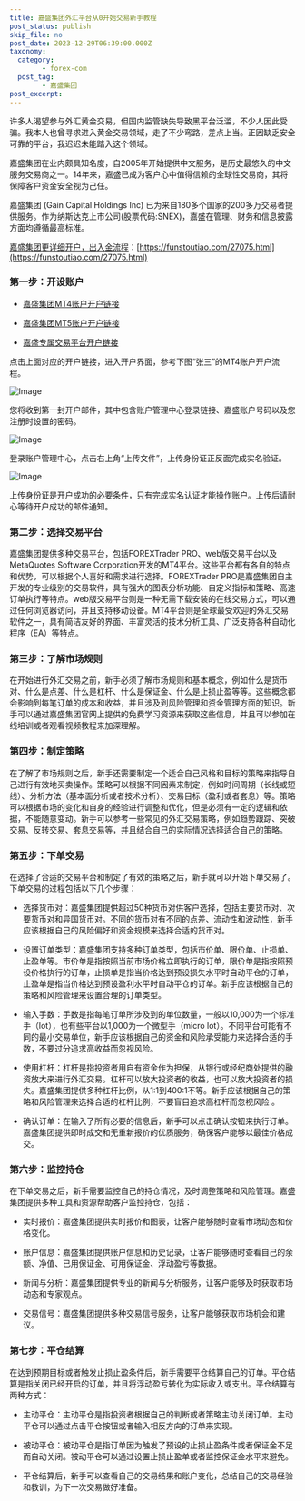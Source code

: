```yaml
---
title: 嘉盛集团外汇平台从0开始交易新手教程
post_status: publish
skip_file: no
post_date: 2023-12-29T06:39:00.000Z
taxonomy:
  category:
        - forex-com
  post_tag:
        - 嘉盛集团
post_excerpt: 
---
```

许多人渴望参与外汇黄金交易，但国内监管缺失导致黑平台泛滥，不少人因此受骗。我本人也曾寻求进入黄金交易领域，走了不少弯路，差点上当。正因缺乏安全可靠的平台，我迟迟未能踏入这个领域。

嘉盛集团在业内颇具知名度，自2005年开始提供中文服务，是历史最悠久的中文服务交易商之一。14年来，嘉盛已成为客户心中值得信赖的全球性交易商，其将保障客户资金安全视为己任。

嘉盛集团 (Gain Capital Holdings Inc) 已为来自180多个国家的200多万交易者提供服务。作为纳斯达克上市公司(股票代码:SNEX)，嘉盛在管理、财务和信息披露方面均遵循最高标准。

[嘉盛集团更详细开户，出入金流程](https://funstoutiao.com/27075.html)：[https://funstoutiao.com/27075.html](https://funstoutiao.com/27075.html)

### 第一步：开设账户

* [嘉盛集团MT4账户开户链接](https://s.ssgg.net/jsmt4)

* [嘉盛集团MT5账户开户链接](https://s.ssgg.net/jsmt5)

* [嘉盛专属交易平台开户链接](https://s.ssgg.net/js)

点击上面对应的开户链接，进入开户界面，参考下图“张三”的MT4账户开户流程。

![Image](https://prod-files-secure.s3.us-west-2.amazonaws.com/39ed1227-6d7d-4570-be36-9ccd4a2c4241/7a167aea-686b-400d-af59-4e18eb607a40/640.png?X-Amz-Algorithm=AWS4-HMAC-SHA256&X-Amz-Content-Sha256=UNSIGNED-PAYLOAD&X-Amz-Credential=ASIAZI2LB466Y3JX7ZMT%2F20250204%2Fus-west-2%2Fs3%2Faws4_request&X-Amz-Date=20250204T161310Z&X-Amz-Expires=3600&X-Amz-Security-Token=IQoJb3JpZ2luX2VjEBgaCXVzLXdlc3QtMiJHMEUCIQCsQBewGL3CIuIOICMamSvDTjymKn4%2BBI9UpUW9zONcHwIgXAhNnaQWBz46t6uTsZXWnAg5pftO3Y2FJxwssN6p%2F6Iq%2FwMIMRAAGgw2Mzc0MjMxODM4MDUiDMsqBJ7BnKrtD5W5GyrcA8wFQb34F%2FjfQ0U3jJEuubCbEKXMnXKuz8nMhGzbs7vMRoAEUCUyZCPUb%2B2MJFAAOu1UDgEJETiL7XbQEssw2%2FUl%2Fy%2BKmSgmWqPEYrJC134bgCZv9DPe0I%2F9hTkF0h7tu618G%2B4o6lurD7i8Ykb%2Bku4KSEN%2BB6j9GNIAIJdHYDeOEjluqCELmRHI%2F4dXogaa%2FoA%2BYe09NIgavv3%2BMQlqGp8WxI3B2Ts5lLZQ%2BuBZBlW1eNp2j2QrreV7V7JVuPRIjUmUdPxoEBzivxJhZZWq2eTetZC0ghGzmiNW%2B%2Bepe%2F%2BtVyPLs3i29QrK4cu03ITKRMzGpiEiB7Mq6g8iZo6ebX0ZExP7n537Yyc8rLUiMkq8yz18rODVuLVWTBXzRsHMwrtzXGyBLj6%2Foo4sEAohSeNo5y1QIVqt6MGKyVST3UI5GqLEB0ZX3B8avaTv7K2H1nmbnIzmLaMzYQydEKqksnGfovakXs3lClDojlqGjSYKHh%2BFmkyyn4NlW1srCEcSdHmMi0fT28g%2FU3gOGOQAZTPIb29HLDyjJ6TrxLjDwZfVUb0PDXFT1w%2Fu7MWP0ThcOn3mQmw1AW5SWjmF7EeyYg%2Fe4piDWTq5D2ktSU5uISNjFSQNoiYo5kZMuZOlMMbniL0GOqUBR1iCHXQbYiyGjIUMGqoI4OMqHD%2FUHK276cPpCLuoPq6RZBpxPB%2FXZUjimwAPzQDhwjqvOhsxaFTAXGINucefuotpe84wNF5TGOekp4bCya%2BxAjaR75B7jcWi7LC8nHSSy90MaPzvvZKgbflgJRn7WEe1gHvRCx3NdYKnP8%2FOHAnxF1Btv75Meq%2FJxHWB%2BwZ%2FBropkfYz43bFWuaIK%2FWdZS04kyUJ&X-Amz-Signature=0e80137650486a47db6e57dc818e4d7929fa4aa141949e4a4956fc4cf48f1e77&X-Amz-SignedHeaders=host&x-id=GetObject)

您将收到第一封开户邮件，其中包含账户管理中心登录链接、嘉盛账户号码以及您注册时设置的密码。

![Image](https://prod-files-secure.s3.us-west-2.amazonaws.com/39ed1227-6d7d-4570-be36-9ccd4a2c4241/eaa1c6b3-2877-4284-a0e1-530e222c27fb/image.png?X-Amz-Algorithm=AWS4-HMAC-SHA256&X-Amz-Content-Sha256=UNSIGNED-PAYLOAD&X-Amz-Credential=ASIAZI2LB466Y3JX7ZMT%2F20250204%2Fus-west-2%2Fs3%2Faws4_request&X-Amz-Date=20250204T161310Z&X-Amz-Expires=3600&X-Amz-Security-Token=IQoJb3JpZ2luX2VjEBgaCXVzLXdlc3QtMiJHMEUCIQCsQBewGL3CIuIOICMamSvDTjymKn4%2BBI9UpUW9zONcHwIgXAhNnaQWBz46t6uTsZXWnAg5pftO3Y2FJxwssN6p%2F6Iq%2FwMIMRAAGgw2Mzc0MjMxODM4MDUiDMsqBJ7BnKrtD5W5GyrcA8wFQb34F%2FjfQ0U3jJEuubCbEKXMnXKuz8nMhGzbs7vMRoAEUCUyZCPUb%2B2MJFAAOu1UDgEJETiL7XbQEssw2%2FUl%2Fy%2BKmSgmWqPEYrJC134bgCZv9DPe0I%2F9hTkF0h7tu618G%2B4o6lurD7i8Ykb%2Bku4KSEN%2BB6j9GNIAIJdHYDeOEjluqCELmRHI%2F4dXogaa%2FoA%2BYe09NIgavv3%2BMQlqGp8WxI3B2Ts5lLZQ%2BuBZBlW1eNp2j2QrreV7V7JVuPRIjUmUdPxoEBzivxJhZZWq2eTetZC0ghGzmiNW%2B%2Bepe%2F%2BtVyPLs3i29QrK4cu03ITKRMzGpiEiB7Mq6g8iZo6ebX0ZExP7n537Yyc8rLUiMkq8yz18rODVuLVWTBXzRsHMwrtzXGyBLj6%2Foo4sEAohSeNo5y1QIVqt6MGKyVST3UI5GqLEB0ZX3B8avaTv7K2H1nmbnIzmLaMzYQydEKqksnGfovakXs3lClDojlqGjSYKHh%2BFmkyyn4NlW1srCEcSdHmMi0fT28g%2FU3gOGOQAZTPIb29HLDyjJ6TrxLjDwZfVUb0PDXFT1w%2Fu7MWP0ThcOn3mQmw1AW5SWjmF7EeyYg%2Fe4piDWTq5D2ktSU5uISNjFSQNoiYo5kZMuZOlMMbniL0GOqUBR1iCHXQbYiyGjIUMGqoI4OMqHD%2FUHK276cPpCLuoPq6RZBpxPB%2FXZUjimwAPzQDhwjqvOhsxaFTAXGINucefuotpe84wNF5TGOekp4bCya%2BxAjaR75B7jcWi7LC8nHSSy90MaPzvvZKgbflgJRn7WEe1gHvRCx3NdYKnP8%2FOHAnxF1Btv75Meq%2FJxHWB%2BwZ%2FBropkfYz43bFWuaIK%2FWdZS04kyUJ&X-Amz-Signature=d208d2cdcb8519adf94ca28dc23f1208a83ce953e6da04afaa2feee874f814b6&X-Amz-SignedHeaders=host&x-id=GetObject)

登录账户管理中心，点击右上角“上传文件”，上传身份证正反面完成实名验证。

![Image](https://prod-files-secure.s3.us-west-2.amazonaws.com/39ed1227-6d7d-4570-be36-9ccd4a2c4241/54090639-09fc-46b4-a135-e0289f707147/image.png?X-Amz-Algorithm=AWS4-HMAC-SHA256&X-Amz-Content-Sha256=UNSIGNED-PAYLOAD&X-Amz-Credential=ASIAZI2LB466Y3JX7ZMT%2F20250204%2Fus-west-2%2Fs3%2Faws4_request&X-Amz-Date=20250204T161310Z&X-Amz-Expires=3600&X-Amz-Security-Token=IQoJb3JpZ2luX2VjEBgaCXVzLXdlc3QtMiJHMEUCIQCsQBewGL3CIuIOICMamSvDTjymKn4%2BBI9UpUW9zONcHwIgXAhNnaQWBz46t6uTsZXWnAg5pftO3Y2FJxwssN6p%2F6Iq%2FwMIMRAAGgw2Mzc0MjMxODM4MDUiDMsqBJ7BnKrtD5W5GyrcA8wFQb34F%2FjfQ0U3jJEuubCbEKXMnXKuz8nMhGzbs7vMRoAEUCUyZCPUb%2B2MJFAAOu1UDgEJETiL7XbQEssw2%2FUl%2Fy%2BKmSgmWqPEYrJC134bgCZv9DPe0I%2F9hTkF0h7tu618G%2B4o6lurD7i8Ykb%2Bku4KSEN%2BB6j9GNIAIJdHYDeOEjluqCELmRHI%2F4dXogaa%2FoA%2BYe09NIgavv3%2BMQlqGp8WxI3B2Ts5lLZQ%2BuBZBlW1eNp2j2QrreV7V7JVuPRIjUmUdPxoEBzivxJhZZWq2eTetZC0ghGzmiNW%2B%2Bepe%2F%2BtVyPLs3i29QrK4cu03ITKRMzGpiEiB7Mq6g8iZo6ebX0ZExP7n537Yyc8rLUiMkq8yz18rODVuLVWTBXzRsHMwrtzXGyBLj6%2Foo4sEAohSeNo5y1QIVqt6MGKyVST3UI5GqLEB0ZX3B8avaTv7K2H1nmbnIzmLaMzYQydEKqksnGfovakXs3lClDojlqGjSYKHh%2BFmkyyn4NlW1srCEcSdHmMi0fT28g%2FU3gOGOQAZTPIb29HLDyjJ6TrxLjDwZfVUb0PDXFT1w%2Fu7MWP0ThcOn3mQmw1AW5SWjmF7EeyYg%2Fe4piDWTq5D2ktSU5uISNjFSQNoiYo5kZMuZOlMMbniL0GOqUBR1iCHXQbYiyGjIUMGqoI4OMqHD%2FUHK276cPpCLuoPq6RZBpxPB%2FXZUjimwAPzQDhwjqvOhsxaFTAXGINucefuotpe84wNF5TGOekp4bCya%2BxAjaR75B7jcWi7LC8nHSSy90MaPzvvZKgbflgJRn7WEe1gHvRCx3NdYKnP8%2FOHAnxF1Btv75Meq%2FJxHWB%2BwZ%2FBropkfYz43bFWuaIK%2FWdZS04kyUJ&X-Amz-Signature=d7969eaf23596027e84bc25aa340f347ca4dc5374ceaf165f6545a409cb4126b&X-Amz-SignedHeaders=host&x-id=GetObject)

上传身份证是开户成功的必要条件，只有完成实名认证才能操作账户。上传后请耐心等待开户成功的邮件通知。

### 第二步：选择交易平台

嘉盛集团提供多种交易平台，包括FOREXTrader PRO、web版交易平台以及MetaQuotes Software Corporation开发的MT4平台。这些平台都有各自的特点和优势，可以根据个人喜好和需求进行选择。FOREXTrader PRO是嘉盛集团自主开发的专业级别的交易软件，具有强大的图表分析功能、自定义指标和策略、高速订单执行等特点。web版交易平台则是一种无需下载安装的在线交易方式，可以通过任何浏览器访问，并且支持移动设备。MT4平台则是全球最受欢迎的外汇交易软件之一，具有简洁友好的界面、丰富灵活的技术分析工具、广泛支持各种自动化程序（EA）等特点。

### 第三步：了解市场规则

在开始进行外汇交易之前，新手必须了解市场规则和基本概念，例如什么是货币对、什么是点差、什么是杠杆、什么是保证金、什么是止损止盈等等。这些概念都会影响到每笔订单的成本和收益，并且涉及到风险管理和资金管理方面的知识。新手可以通过嘉盛集团官网上提供的免费学习资源来获取这些信息，并且可以参加在线培训或者观看视频教程来加深理解。

### 第四步：制定策略

在了解了市场规则之后，新手还需要制定一个适合自己风格和目标的策略来指导自己进行有效地买卖操作。策略可以根据不同因素来制定，例如时间周期（长线或短线）、分析方法（基本面分析或者技术分析）、交易目标（盈利或者套息）等。策略可以根据市场的变化和自身的经验进行调整和优化，但是必须有一定的逻辑和依据，不能随意变动。新手可以参考一些常见的外汇交易策略，例如趋势跟踪、突破交易、反转交易、套息交易等，并且结合自己的实际情况选择适合自己的策略。

### 第五步：下单交易

在选择了合适的交易平台和制定了有效的策略之后，新手就可以开始下单交易了。下单交易的过程包括以下几个步骤：

* 选择货币对：嘉盛集团提供超过50种货币对供客户选择，包括主要货币对、次要货币对和异国货币对。不同的货币对有不同的点差、流动性和波动性，新手应该根据自己的风险偏好和资金规模来选择合适的货币对。

* 设置订单类型：嘉盛集团支持多种订单类型，包括市价单、限价单、止损单、止盈单等。市价单是指按照当前市场价格立即执行的订单，限价单是指按照预设价格执行的订单，止损单是指当价格达到预设损失水平时自动平仓的订单，止盈单是指当价格达到预设盈利水平时自动平仓的订单。新手应该根据自己的策略和风险管理来设置合理的订单类型。

* 输入手数：手数是指每笔订单所涉及到的单位数量，一般以10,000为一个标准手（lot），也有些平台以1,000为一个微型手（micro lot）。不同平台可能有不同的最小交易单位，新手应该根据自己的资金和风险承受能力来选择合适的手数，不要过分追求高收益而忽视风险。

* 使用杠杆：杠杆是指投资者用自有资金作为担保，从银行或经纪商处提供的融资放大来进行外汇交易。杠杆可以放大投资者的收益，也可以放大投资者的损失。嘉盛集团提供多种杠杆比例，从1:1到400:1不等。新手应该根据自己的策略和风险管理来选择合适的杠杆比例，不要盲目追求高杠杆而忽视风险 。

* 确认订单：在输入了所有必要的信息后，新手可以点击确认按钮来执行订单。嘉盛集团提供即时成交和无重新报价的优质服务，确保客户能够以最佳价格成交。

### 第六步：监控持仓

在下单交易之后，新手需要监控自己的持仓情况，及时调整策略和风险管理。嘉盛集团提供多种工具和资源帮助客户监控持仓，包括：

* 实时报价：嘉盛集团提供实时报价和图表，让客户能够随时查看市场动态和价格变化。

* 账户信息：嘉盛集团提供账户信息和历史记录，让客户能够随时查看自己的余额、净值、已用保证金、可用保证金、浮动盈亏等数据。

* 新闻与分析：嘉盛集团提供专业的新闻与分析服务，让客户能够及时获取市场动态和专家观点。

* 交易信号：嘉盛集团提供多种交易信号服务，让客户能够获取市场机会和建议。

### 第七步：平仓结算

在达到预期目标或者触发止损止盈条件后，新手需要平仓结算自己的订单。平仓结算是指关闭已经开启的订单，并且将浮动盈亏转化为实际收入或支出。平仓结算有两种方式：

* 主动平仓：主动平仓是指投资者根据自己的判断或者策略主动关闭订单。主动平仓可以通过点击平仓按钮或者输入相反方向的订单来实现。

* 被动平仓：被动平仓是指订单因为触发了预设的止损止盈条件或者保证金不足而自动关闭。被动平仓可以通过设置止损止盈单或者监控保证金水平来避免。

* 平仓结算后，新手可以查看自己的交易结果和账户变化，总结自己的交易经验和教训，为下一次交易做好准备。